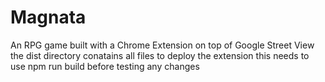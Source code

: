 # Magnata

An RPG game built with a Chrome Extension on top of Google Street View
the dist directory conatains all files to deploy the extension
this needs to use npm run build before testing any changes
